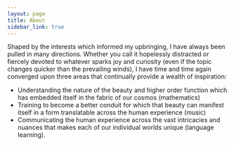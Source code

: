 ```yaml
---
layout: page
title: About
sidebar_link: true
---
```


Shaped by the interests which informed my upbringing, I have always been pulled in many directions. Whether you call it hopelessly distracted or fiercely devoted to whatever sparks joy and curiosity (even if the topic changes quicker than the prevailing winds), I have time and time again converged upon three areas that continually provide a wealth of inspiration:

- Understanding the nature of the beauty and higher order function which has embedded itself in the fabric of our cosmos (mathematics)
- Training to become a better conduit for which that beauty can manifest itself in a form translatable across the human experience (music)
- Communicating the human experience across the vast intricacies and nuances that makes each of our individual worlds unique (language learning).